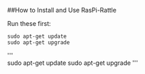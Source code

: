 ##How to Install and Use RasPi-Rattle

Run these first:

    sudo apt-get update
    sudo apt-get upgrade

'''  
sudo apt-get update
sudo apt-get upgrade
'''
